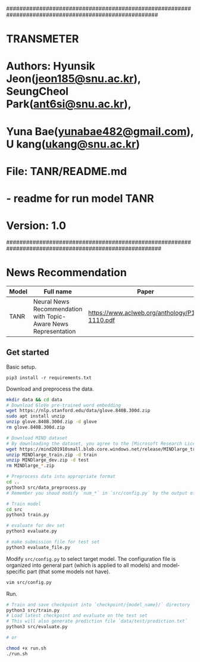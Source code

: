 ######################################################################################################
# TRANSMETER
# Authors: Hyunsik Jeon(jeon185@snu.ac.kr), SeungCheol Park(ant6si@snu.ac.kr),
#          Yuna Bae(yunabae482@gmail.com), U kang(ukang@snu.ac.kr)
# File: TANR/README.md
# - readme for run model TANR
#
# Version: 1.0
#######################################################################################################

# News Recommendation

| Model     | Full name                                                                 | Paper                                              |
| --------- | ------------------------------------------------------------------------- | -------------------------------------------------- |
| TANR      | Neural News Recommendation with Topic-Aware News Representation            | https://www.aclweb.org/anthology/P19-1110.pdf               |

## Get started

Basic setup.

```
pip3 install -r requirements.txt
```

Download and preprocess the data.

```bash
mkdir data && cd data
# Download GloVe pre-trained word embedding
wget https://nlp.stanford.edu/data/glove.840B.300d.zip
sudo apt install unzip
unzip glove.840B.300d.zip -d glove
rm glove.840B.300d.zip

# Download MIND dataset
# By downloading the dataset, you agree to the [Microsoft Research License Terms](https://go.microsoft.com/fwlink/?LinkID=206977). For more detail about the dataset, see https://msnews.github.io/.
wget https://mind201910small.blob.core.windows.net/release/MINDlarge_train.zip https://mind201910small.blob.core.windows.net/release/MINDlarge_dev.zip
unzip MINDlarge_train.zip -d train
unzip MINDlarge_dev.zip -d test
rm MINDlarge_*.zip

# Preprocess data into appropriate format
cd ..
python3 src/data_preprocess.py
# Remember you shoud modify `num_*` in `src/config.py` by the output of `src/data_preprocess.py`

# Train model
cd src
python3 train.py

# evaluate for dev set
python3 evaluate.py

# make submission file for test set
python3 evaluate_file.py

```

Modify `src/config.py` to select target model. The configuration file is organized into general part (which is applied to all models) and model-specific part (that some models not have).

```bash
vim src/config.py
```

Run.

```bash
# Train and save checkpoint into `checkpoint/{model_name}/` directory
python3 src/train.py
# Load latest checkpoint and evaluate on the test set
# This will also generate prediction file `data/test/prediction.txt`
python3 src/evaluate.py

# or

chmod +x run.sh
./run.sh
```

